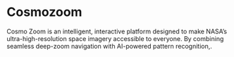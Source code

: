 # Cosmozoom
Cosmo Zoom is an intelligent, interactive platform designed to make NASA’s ultra-high-resolution space imagery accessible to everyone. By combining seamless deep-zoom navigation with AI-powered pattern recognition,.

